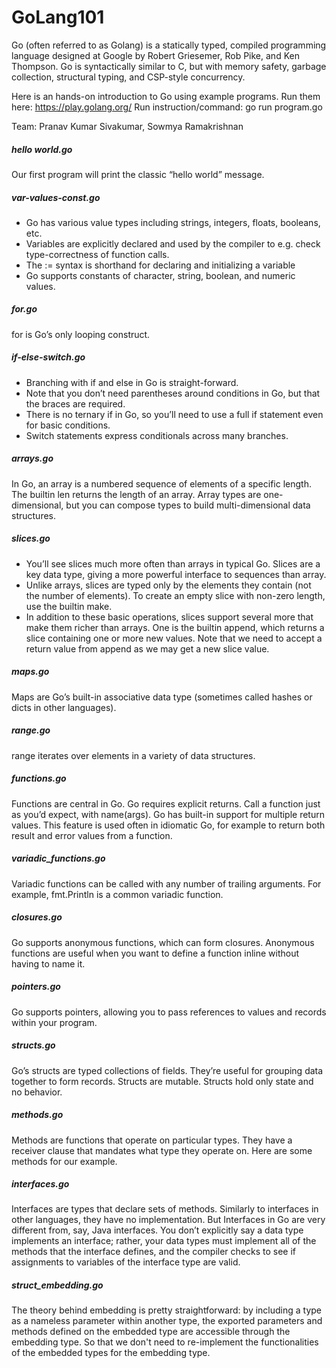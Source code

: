 # GoLang101


Go (often referred to as Golang) is a statically typed, compiled programming language designed at Google by Robert Griesemer, Rob Pike, and Ken Thompson. Go is syntactically similar to C, but with memory safety, garbage collection, structural typing, and CSP-style concurrency.

Here is an hands-on introduction to Go using example programs.
Run them here: https://play.golang.org/
Run instruction/command: go run program.go

Team: Pranav Kumar Sivakumar, Sowmya Ramakrishnan

##### hello world.go

Our first program will print the classic “hello world” message.

##### var-values-const.go

  - Go has various value types including strings, integers, floats, booleans, etc. 
  - Variables are explicitly declared and used by the compiler to e.g. check type-correctness of function calls.
  - The := syntax is shorthand for declaring and initializing a variable
  - Go supports constants of character, string, boolean, and numeric values.
##### for.go

for is Go’s only looping construct.

#####  if-else-switch.go

  - Branching with if and else in Go is straight-forward.
  - Note that you don’t need parentheses around conditions in Go, but that the braces are required.
  - There is no ternary if in Go, so you’ll need to use a full if statement even for basic conditions.
  - Switch statements express conditionals across many branches.

##### arrays.go

In Go, an array is a numbered sequence of elements of a specific length. The builtin len returns the length of an array.
Array types are one-dimensional, but you can compose types to build multi-dimensional data structures.

##### slices.go

  - You’ll see slices much more often than arrays in typical Go. Slices are a key data type, giving a more powerful interface to sequences than array.
  - Unlike arrays, slices are typed only by the elements they contain (not the number of elements). To create an empty slice with non-zero length, use the builtin make.
  - In addition to these basic operations, slices support several more that make them richer than arrays. One is the builtin append, which returns a slice containing one or more new values. Note that we need to accept a return value from append as we may get a new slice value.

##### maps.go

Maps are Go’s built-in associative data type (sometimes called hashes or dicts in other languages).

##### range.go

range iterates over elements in a variety of data structures.

##### functions.go

Functions are central in Go. Go requires explicit returns. Call a function just as you’d expect, with name(args).
Go has built-in support for multiple return values. This feature is used often in idiomatic Go, for example to return both result and error values from a function.

##### variadic_functions.go

Variadic functions can be called with any number of trailing arguments. For example, fmt.Println is a common variadic function.

##### closures.go

Go supports anonymous functions, which can form closures. Anonymous functions are useful when you want to define a function inline without having to name it.

##### pointers.go

Go supports pointers, allowing you to pass references to values and records within your program.

##### structs.go

Go’s structs are typed collections of fields. They’re useful for grouping data together to form records. Structs are mutable. Structs hold only state and no behavior.

##### methods.go

Methods are functions that operate on particular types. They have a receiver clause that mandates what type they operate on. Here are some methods for our example.

##### interfaces.go

Interfaces are types that declare sets of methods. Similarly to interfaces in other languages, they have no implementation. 
But Interfaces in Go are very different from, say, Java interfaces. You don’t explicitly say a data type implements an interface; rather, your data types must implement all of the methods that the interface defines, and the compiler checks to see if assignments to variables of the interface type are valid.

##### struct_embedding.go

The theory behind embedding is pretty straightforward: by including a type as a nameless parameter within another type, the exported parameters and methods defined on the embedded type are accessible through the embedding type. 
So that we don't need to re-implement the functionalities of the embedded types for the embedding type.
